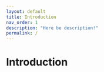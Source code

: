 ```yaml
---
layout: default
title: Introduction
nav_order: 1
description: "Here be description!"
permalink: /
---
```


# Introduction
